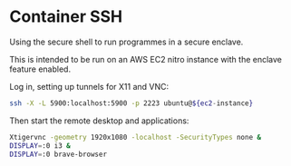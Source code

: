 # Container SSH

Using the secure shell to run programmes in a secure enclave.

This is intended to be run on an AWS EC2 nitro instance with
the enclave feature enabled.

Log in, setting up tunnels for X11 and VNC:
```sh
ssh -X -L 5900:localhost:5900 -p 2223 ubuntu@${ec2-instance}
```

Then start the remote desktop and applications:
```sh
Xtigervnc -geometry 1920x1080 -localhost -SecurityTypes none &
DISPLAY=:0 i3 &
DISPLAY=:0 brave-browser
```
